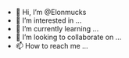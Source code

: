 - 👋 Hi, I’m @Elonmucks
- 👀 I’m interested in ...
- 🌱 I’m currently learning ...
- 💞️ I’m looking to collaborate on ...
- 📫 How to reach me ...

<!---
Elonmucks/Elonmucks is a ✨ special ✨ repository because its `README.md` (this file) appears on your GitHub profile.
You can click the Preview link to take a look at your changes.
--->
